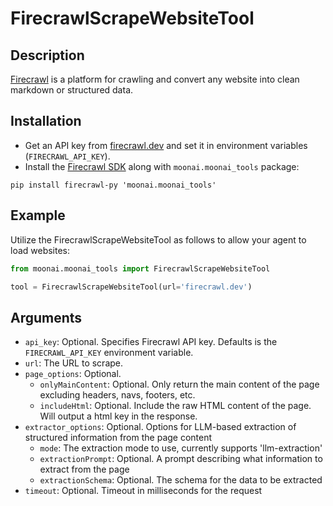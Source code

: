 # FirecrawlScrapeWebsiteTool

## Description

[Firecrawl](https://firecrawl.dev) is a platform for crawling and convert any website into clean markdown or structured data.

## Installation

- Get an API key from [firecrawl.dev](https://firecrawl.dev) and set it in environment variables (`FIRECRAWL_API_KEY`).
- Install the [Firecrawl SDK](https://github.com/mendableai/firecrawl) along with `moonai.moonai_tools` package:

```
pip install firecrawl-py 'moonai.moonai_tools'
```

## Example

Utilize the FirecrawlScrapeWebsiteTool as follows to allow your agent to load websites:

```python
from moonai.moonai_tools import FirecrawlScrapeWebsiteTool

tool = FirecrawlScrapeWebsiteTool(url='firecrawl.dev')
```

## Arguments

- `api_key`: Optional. Specifies Firecrawl API key. Defaults is the `FIRECRAWL_API_KEY` environment variable.
- `url`: The URL to scrape.
- `page_options`: Optional. 
  - `onlyMainContent`: Optional. Only return the main content of the page excluding headers, navs, footers, etc.
  - `includeHtml`: Optional. Include the raw HTML content of the page. Will output a html key in the response.
- `extractor_options`: Optional. Options for LLM-based extraction of structured information from the page content
  - `mode`: The extraction mode to use, currently supports 'llm-extraction'
  - `extractionPrompt`: Optional. A prompt describing what information to extract from the page
  - `extractionSchema`: Optional. The schema for the data to be extracted
- `timeout`: Optional. Timeout in milliseconds for the request

